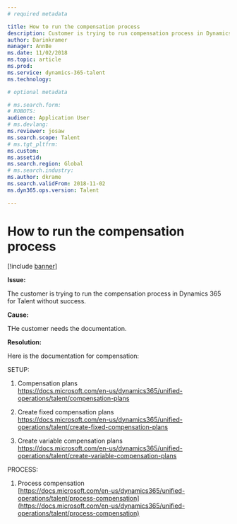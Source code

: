 ```yaml
---
# required metadata

title: How to run the compensation process
description: Customer is trying to run compensation process in Dynamics 365 for talent without success.
author: Darinkramer
manager: AnnBe
ms.date: 11/02/2018
ms.topic: article
ms.prod: 
ms.service: dynamics-365-talent
ms.technology: 

# optional metadata

# ms.search.form: 
# ROBOTS: 
audience: Application User
# ms.devlang: 
ms.reviewer: josaw
ms.search.scope: Talent
# ms.tgt_pltfrm: 
ms.custom: 
ms.assetid: 
ms.search.region: Global
# ms.search.industry: 
ms.author: dkrame
ms.search.validFrom: 2018-11-02
ms.dyn365.ops.version: Talent

---
```


# How to run the compensation process


[!include [banner](includes/banner.md)]

**Issue:**

The customer is trying to run the compensation process in Dynamics 365 for Talent without success.

**Cause:**

THe customer needs the documentation.

**Resolution:**

Here is the documentation for compensation:

SETUP:

1.  Compensation plans  
    <https://docs.microsoft.com/en-us/dynamics365/unified-operations/talent/compensation-plans>

2.  Create fixed compensation plans  
    <https://docs.microsoft.com/en-us/dynamics365/unified-operations/talent/create-fixed-compensation-plans>

3.  Create variable compensation plans  
    <https://docs.microsoft.com/en-us/dynamics365/unified-operations/talent/create-variable-compensation-plans>

PROCESS:

1.  Process compensation  
    [https://docs.microsoft.com/en-us/dynamics365/unified-operations/talent/process-compensation](https://docs.microsoft.com/en-us/dynamics365/unified-operations/talent/process-compensation)
